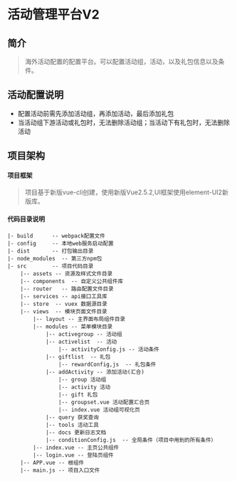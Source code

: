 # 活动管理平台V2
## 简介
> 海外活动配置的配置平台。可以配置活动组，活动，以及礼包信息以及条件。

## 活动配置说明
- 配置活动前需先添加活动组，再添加活动，最后添加礼包
- 当活动组下游活动或礼包时，无法删除活动组；当活动下有礼包时，无法删除活动

## 项目架构

#### 项目框架
> 项目基于新版vue-cli创建，使用新版Vue2.5.2,UI框架使用element-UI2新版库。

#### 代码目录说明
```
|- build      -- webpack配置文件
|- config     -- 本地web服务启动配置
|- dist       -- 打包输出目录
|- node_modules  -- 第三方npm包
|- src        -- 项目代码目录
    |-- assets -- 资源及样式文件目录
    |-- components  -- 自定义公共组件库
    |-- router   -- 路由配置文件目录
    |-- services -- api接口工具库
    |-- store  -- vuex 数据源目录
    |-- views  -- 模块页面文件目录
        |-- layout -- 主界面布局组件目录
        |-- modules -- 菜单模块目录
            |-- activegroup -- 活动组
            |-- activelist  -- 活动
                |-- activityConfig.js -- 活动条件
            |-- giftlist  -- 礼包
                |-- rewardConfig,js  -- 礼包条件
            |-- addActivity -- 添加活动(汇合)
                |-- group 活动组
                |-- activity 活动
                |-- gift 礼包
                |-- groupset.vue 活动配置汇合页
                |-- index.vue 活动组可视化页
            |-- query 获奖查询
            |-- tools 活动工具
            |-- docs 更新日志文档
            |-- conditionConfig.js  -- 全局条件（项目中用到的所有条件）
        |-- index.vue -- 主页公共组件
        |-- login.vue -- 登陆页组件
    |-- APP.vue -- 根组件
    |-- main.js -- 项目入口文件
```

